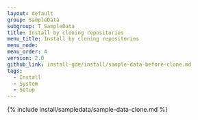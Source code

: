 ```yaml
---
layout: default
group: SampleData
subgroup: T_SampleData
title: Install by cloning repositories
menu_title: Install by cloning repositories
menu_node:
menu_order: 4
version: 2.0
github_link: install-gde/install/sample-data-before-clone.md
tags:
  - Install
  - System
  - Setup
---
```


{% include install/sampledata/sample-data-clone.md %}


